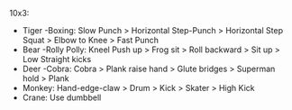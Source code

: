 10x3:
+ Tiger -Boxing: Slow Punch > Horizontal Step-Punch > Horizontal Step Squat > Elbow to Knee > Fast Punch
+ Bear -Rolly Polly: Kneel Push up > Frog sit > Roll backward > Sit up > Low Straight kicks
+ Deer -Cobra: Cobra > Plank raise hand > Glute bridges > Superman hold > Plank
+ Monkey: Hand-edge-claw > Drum > Kick > Skater > High Kick
+ Crane: Use dumbbell 

